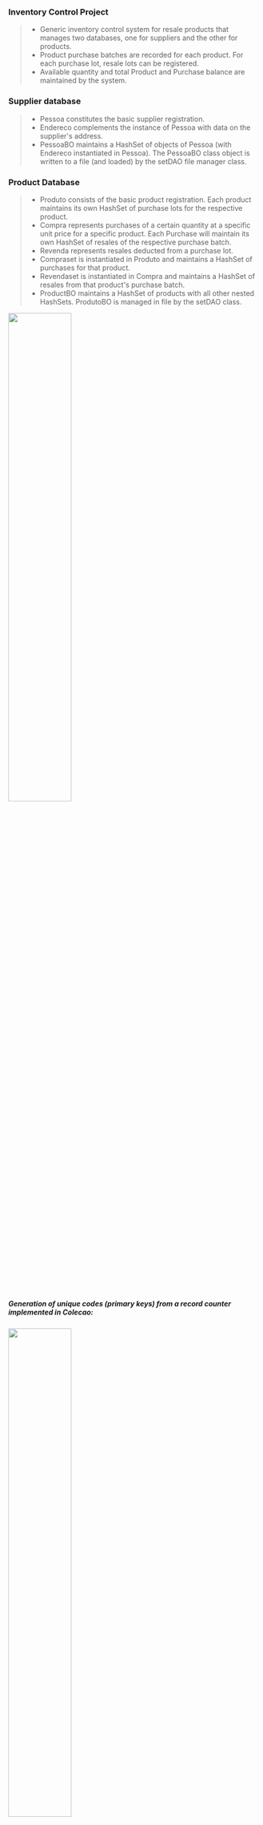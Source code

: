 ### Inventory Control Project

> - Generic inventory control system for resale products that manages two databases, one for suppliers and the other for products.
> - Product purchase batches are recorded for each product. For each purchase lot, resale lots can be registered.
> - Available quantity and total Product and Purchase balance are maintained by the system.

### Supplier database

> - Pessoa constitutes the basic supplier registration.
> - Endereco complements the instance of Pessoa with data on the supplier's address.
> - PessoaBO maintains a HashSet of objects of Pessoa (with Endereco instantiated in Pessoa). The PessoaBO class object is written to a file (and loaded) by the setDAO file manager class.

### Product Database

> - Produto consists of the basic product registration. Each product maintains its own HashSet of purchase lots for the respective product.
> - Compra represents purchases of a certain quantity at a specific unit price for a specific product. Each Purchase will maintain its own HashSet of resales of the respective purchase batch.
> - Revenda represents resales deducted from a purchase lot.
> - Compraset is instantiated in Produto and maintains a HashSet of purchases for that product.
> - Revendaset is instantiated in Compra and maintains a HashSet of resales from that product's purchase batch.
> - ProductBO maintains a HashSet of products with all other nested HashSets. ProdutoBO is managed in file by the setDAO class.

<img src="https://github.com/GabrielFCosta/controle-de-estoque/assets/1496860/92cac5f9-a8bd-4875-bbb0-ba2637cd07a2" width="50%" height="50%"/>

##### Generation of unique codes (primary keys) from a record counter implemented in Colecao:
<img src="https://github.com/GabrielFCosta/controle-de-estoque/assets/1496860/3e93fb64-de8d-4d2b-a253-fa37627c6077" width="50%" height="50%"/>

##### Dependencies between packages following the MVC standard:

<img src="https://github.com/GabrielFCosta/controle-de-estoque/assets/1496860/b5f67715-56ce-4165-8ee1-fc3e0b2df4c1" width="50%" height="50%"/>

### File Management

> - Managed by the setDAO class for both PessoaBO and ProdutosBO using object streams.
> - Two binary files generated: pessoa.bin for suppliers, produtos.bin for products, purchases and resales.
> - In order to do this, all classes that contain data to be written to a file need to implement the Serializable interface and have a serial VersionUID.
> - Writing data to file uses native Java classes FileOutputStream and ObjectOutputStream.
> - Loading files into memory (in HashSets) uses native Java classes FileInputStream and ObjectInputStream.


View the javadoc [here](https://gabrielfcosta.github.io/controle-de-estoque/) (in Portuguese).

